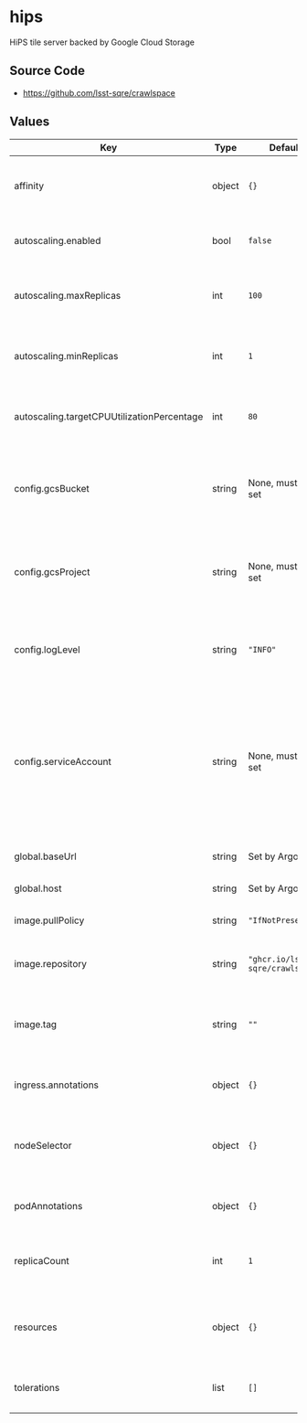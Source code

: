 # hips

HiPS tile server backed by Google Cloud Storage

## Source Code

* <https://github.com/lsst-sqre/crawlspace>

## Values

| Key | Type | Default | Description |
|-----|------|---------|-------------|
| affinity | object | `{}` | Affinity rules for the hips deployment pod |
| autoscaling.enabled | bool | `false` | Enable autoscaling of hips deployment |
| autoscaling.maxReplicas | int | `100` | Maximum number of hips deployment pods |
| autoscaling.minReplicas | int | `1` | Minimum number of hips deployment pods |
| autoscaling.targetCPUUtilizationPercentage | int | `80` | Target CPU utilization of hips deployment pods |
| config.gcsBucket | string | None, must be set | Name of Google Cloud Storage bucket holding the HiPS files |
| config.gcsProject | string | None, must be set | Google Cloud project in which the underlying storage is located |
| config.logLevel | string | `"INFO"` | Choose from the text form of Python logging levels |
| config.serviceAccount | string | None, must be set | The Google service account that has an IAM binding to the `hips` Kubernetes service account and has access to the storage bucket |
| global.baseUrl | string | Set by Argo CD | Base URL for the environment |
| global.host | string | Set by Argo CD | Host name for ingress |
| image.pullPolicy | string | `"IfNotPresent"` | Pull policy for the hips image |
| image.repository | string | `"ghcr.io/lsst-sqre/crawlspace"` | Image to use in the hips deployment |
| image.tag | string | `""` | Overrides the image tag whose default is the chart appVersion. |
| ingress.annotations | object | `{}` | Additional annotations for the ingress |
| nodeSelector | object | `{}` | Node selection rules for the hips deployment pod |
| podAnnotations | object | `{}` | Annotations for the hips deployment pod |
| replicaCount | int | `1` | Number of web deployment pods to start |
| resources | object | `{}` | Resource limits and requests for the hips deployment pod |
| tolerations | list | `[]` | Tolerations for the hips deployment pod |
